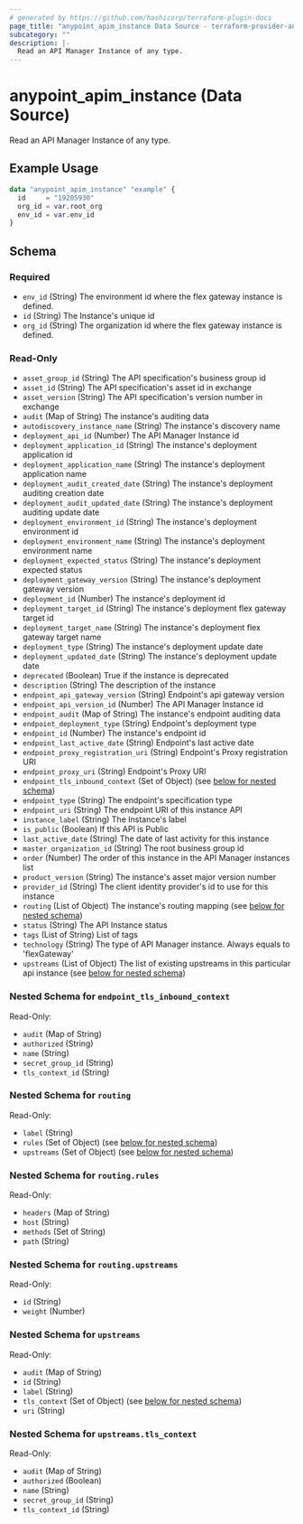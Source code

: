 ```yaml
---
# generated by https://github.com/hashicorp/terraform-plugin-docs
page_title: "anypoint_apim_instance Data Source - terraform-provider-anypoint"
subcategory: ""
description: |-
  Read an API Manager Instance of any type.
---
```


# anypoint_apim_instance (Data Source)

Read an API Manager Instance of any type.

## Example Usage

```terraform
data "anypoint_apim_instance" "example" {
  id     = "19205930"
  org_id = var.root_org
  env_id = var.env_id
}
```

<!-- schema generated by tfplugindocs -->
## Schema

### Required

- `env_id` (String) The environment id where the flex gateway instance is defined.
- `id` (String) The Instance's unique id
- `org_id` (String) The organization id where the flex gateway instance is defined.

### Read-Only

- `asset_group_id` (String) The API specification's business group id
- `asset_id` (String) The API specification's asset id in exchange
- `asset_version` (String) The API specification's version number in exchange
- `audit` (Map of String) The instance's auditing data
- `autodiscovery_instance_name` (String) The instance's discovery name
- `deployment_api_id` (Number) The API Manager Instance id
- `deployment_application_id` (String) The instance's deployment application id
- `deployment_application_name` (String) The instance's deployment application name
- `deployment_audit_created_date` (String) The instance's deployment auditing creation date
- `deployment_audit_updated_date` (String) The instance's deployment auditing update date
- `deployment_environment_id` (String) The instance's deployment environment id
- `deployment_environment_name` (String) The instance's deployment environment name
- `deployment_expected_status` (String) The instance's deployment expected status
- `deployment_gateway_version` (String) The instance's deployment gateway version
- `deployment_id` (Number) The instance's deployment id
- `deployment_target_id` (String) The instance's deployment flex gateway target id
- `deployment_target_name` (String) The instance's deployment flex gateway target name
- `deployment_type` (String) The instance's deployment update date
- `deployment_updated_date` (String) The instance's deployment update date
- `deprecated` (Boolean) True if the instance is deprecated
- `description` (String) The description of the instance
- `endpoint_api_gateway_version` (String) Endpoint's api gateway version
- `endpoint_api_version_id` (Number) The API Manager Instance id
- `endpoint_audit` (Map of String) The instance's endpoint auditing data
- `endpoint_deployment_type` (String) Endpoint's deployment type
- `endpoint_id` (Number) The instance's endpoint id
- `endpoint_last_active_date` (String) Endpoint's last active date
- `endpoint_proxy_registration_uri` (String) Endpoint's Proxy registration URI
- `endpoint_proxy_uri` (String) Endpoint's Proxy URI
- `endpoint_tls_inbound_context` (Set of Object) (see [below for nested schema](#nestedatt--endpoint_tls_inbound_context))
- `endpoint_type` (String) The endpoint's specification type
- `endpoint_uri` (String) The endpoint URI of this instance API
- `instance_label` (String) The Instance's label
- `is_public` (Boolean) If this API is Public
- `last_active_date` (String) The date of last activity for this instance
- `master_organization_id` (String) The root business group id
- `order` (Number) The order of this instance in the API Manager instances list
- `product_version` (String) The instance's asset major version number
- `provider_id` (String) The client identity provider's id to use for this instance
- `routing` (List of Object) The instance's routing mapping (see [below for nested schema](#nestedatt--routing))
- `status` (String) The API Instance status
- `tags` (List of String) List of tags
- `technology` (String) The type of API Manager instance. Always equals to 'flexGateway'
- `upstreams` (List of Object) The list of existing upstreams in this particular api instance (see [below for nested schema](#nestedatt--upstreams))

<a id="nestedatt--endpoint_tls_inbound_context"></a>
### Nested Schema for `endpoint_tls_inbound_context`

Read-Only:

- `audit` (Map of String)
- `authorized` (String)
- `name` (String)
- `secret_group_id` (String)
- `tls_context_id` (String)


<a id="nestedatt--routing"></a>
### Nested Schema for `routing`

Read-Only:

- `label` (String)
- `rules` (Set of Object) (see [below for nested schema](#nestedobjatt--routing--rules))
- `upstreams` (Set of Object) (see [below for nested schema](#nestedobjatt--routing--upstreams))

<a id="nestedobjatt--routing--rules"></a>
### Nested Schema for `routing.rules`

Read-Only:

- `headers` (Map of String)
- `host` (String)
- `methods` (Set of String)
- `path` (String)


<a id="nestedobjatt--routing--upstreams"></a>
### Nested Schema for `routing.upstreams`

Read-Only:

- `id` (String)
- `weight` (Number)



<a id="nestedatt--upstreams"></a>
### Nested Schema for `upstreams`

Read-Only:

- `audit` (Map of String)
- `id` (String)
- `label` (String)
- `tls_context` (Set of Object) (see [below for nested schema](#nestedobjatt--upstreams--tls_context))
- `uri` (String)

<a id="nestedobjatt--upstreams--tls_context"></a>
### Nested Schema for `upstreams.tls_context`

Read-Only:

- `audit` (Map of String)
- `authorized` (Boolean)
- `name` (String)
- `secret_group_id` (String)
- `tls_context_id` (String)


